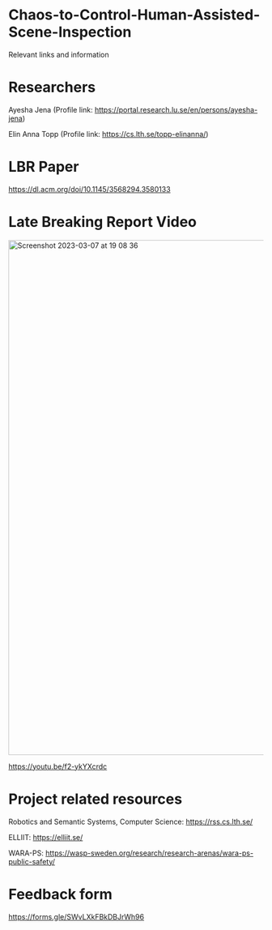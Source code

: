 # Chaos-to-Control-Human-Assisted-Scene-Inspection
Relevant links and information 

# Researchers 
Ayesha Jena (Profile link: https://portal.research.lu.se/en/persons/ayesha-jena) 

Elin Anna Topp (Profile link: https://cs.lth.se/topp-elinanna/)

# LBR Paper
https://dl.acm.org/doi/10.1145/3568294.3580133

# Late Breaking Report Video
<img width="1017" alt="Screenshot 2023-03-07 at 19 08 36" src="https://user-images.githubusercontent.com/73538802/223511092-0b928f84-25d3-40b6-a7f7-9c46fb392bdf.png">

https://youtu.be/f2-ykYXcrdc

# Project related resources
Robotics and Semantic Systems, Computer Science: https://rss.cs.lth.se/ 

ELLIIT: https://elliit.se/  

WARA-PS: https://wasp-sweden.org/research/research-arenas/wara-ps-public-safety/

# Feedback form
https://forms.gle/SWvLXkFBkDBJrWh96
